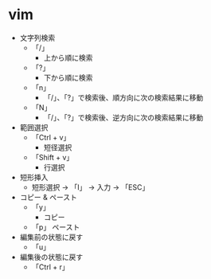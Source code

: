# vim
- 文字列検索
    - 「/」
        - 上から順に検索
    - 「?」
        - 下から順に検索
    - 「n」
        - 「/」、「?」で検索後、順方向に次の検索結果に移動
    - 「N」
        - 「/」、「?」で検索後、逆方向に次の検索結果に移動
- 範囲選択
    - 「Ctrl + v」
        - 短径選択
    - 「Shift + v」
        - 行選択
- 短形挿入
    - 短形選択 -> 「I」 -> 入力 -> 「ESC」
- コピー & ペースト
    - 「y」
        - コピー
    - 「p」
        ペースト
- 編集前の状態に戻す
    - 「u」
- 編集後の状態に戻す
    - 「Ctrl + r」

